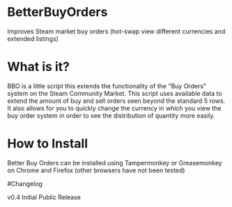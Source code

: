 # BetterBuyOrders
Improves Steam market buy orders (hot-swap view different currencies and extended listings)

# What is it?

BBO is a little script this extends the functionality of the "Buy Orders" system on the Steam Community Market. This script uses available data to extend the amount of buy and sell orders seen beyond the standard 5 rows. It also allows for you to quickly change the currency in which you view the buy order system in order to see the distribution of quantity more easily.

# How to Install

Better Buy Orders can be installed using Tampermonkey or Greasemonkey on Chrome and Firefox (other browsers have not been tested)

#Changelog

v0.4 Initial Public Release


